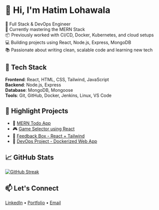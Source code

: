 # 👋 Hi, I'm Hatim Lohawala

🚀 Full Stack & DevOps Engineer  
🧠 Currently mastering the MERN Stack  
📦 Previously worked with CI/CD, Docker, Kubernetes, and cloud setups  
💻 Building projects using React, Node.js, Express, MongoDB  
📚 Passionate about writing clean, scalable code and learning new tech

## 🧰 Tech Stack
**Frontend**: React, HTML, CSS, Tailwind, JavaScript  
**Backend**: Node.js, Express  
**Database**: MongoDB, Mongoose  
**Tools**: Git, GitHub, Docker, Jenkins, Linux, VS Code

## 📌 Highlight Projects
- 🚧 [MERN Todo App](#)
- 🎮 [Game Selector using React](#)
- 📝 [Feedback Box - React + Tailwind](#)
- 🐳 [DevOps Project - Dockerized Web App](#)

## 📈 GitHub Stats
[![GitHub Streak](https://streak-stats.demolab.com?user=Hatimloha&theme=default)](https://github.com/Hatimloha)

## 📫 Let's Connect
[LinkedIn](https://in.linkedin.com/in/hatimloha) • [Portfolio](#) • [Email](mailto:your@email.com)
